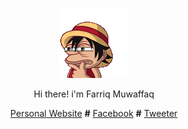 <p align="center"><img src="kameto-wow-luffy-hat.gif"/></p>
<p align="center">Hi there! i'm Farriq Muwaffaq</p>
<p align="center">
  <a href="">Personal Website</a>
  <b>#</b>
  <a href="">Facebook</a>
  <b>#</b>
  <a href="">Tweeter</a>
</p>
